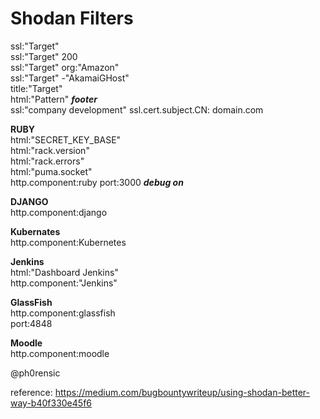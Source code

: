 # Shodan Filters

ssl:"Target"  
ssl:"Target" 200  
ssl:"Target" org:"Amazon"  
ssl:"Target" -"AkamaiGHost"  
title:"Target"  
html:"Pattern" ***footer***  
ssl:"company development"
ssl.cert.subject.CN: domain.com


**RUBY**  
html:"SECRET_KEY_BASE"  
html:"rack.version"  
html:"rack.errors"  
html:"puma.socket"  
http.component:ruby port:3000 ***debug on***

**DJANGO**  
http.component:django  

**Kubernates**  
http.component:Kubernetes  

**Jenkins**  
html:"Dashboard Jenkins"  
http.component:"Jenkins"  

**GlassFish**  
http.component:glassfish  
port:4848  

**Moodle**  
http.component:moodle  
  
@ph0rensic  

reference: https://medium.com/bugbountywriteup/using-shodan-better-way-b40f330e45f6  
